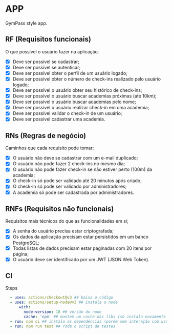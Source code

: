 # APP

GymPass style app.

## RF (Requisitos funcionais)

O que possível o usuário fazer na aplicação.

- [X] Deve ser possível se cadastrar;
- [X] Deve ser possível se autenticar;
- [X] Deve ser possível obter o perfil de um usuário logado;
- [X] Deve ser possível obter o número de check-ins realizado pelo usuário logado;
- [X] Deve ser possível o usuário obter seu histórico de check-ins;
- [X] Deve ser possível o usuário buscar academias próximas (até 10km);
- [X] Deve ser possível o usuário buscar academias pelo nome;
- [X] Deve ser possível o usuário realizar check-in em uma academia;
- [X] Deve ser possível validar o check-in de um usuário;
- [X] Deve ser possível cadastrar uma academia.

## RNs (Regras de negócio)

Caminhos que cada requisito pode tomar;

- [X] O usuário não deve se cadastrar com um e-mail duplicado;
- [X] O usuário não pode fazer 2 check-ins no mesmo dia;
- [X] O usuário não pode fazer check-in se não estiver perto (100m) da academia;
- [X] O check-in só pode ser validado até 20 minutos após criado;
- [X] O check-in só pode ser validado por administradores;
- [X] A academia só pode ser cadastrada por administradores.

## RNFs (Requisitos não funcionais)

Requisitos mais técnicos do que as funcionalidades em si;

- [X] A senha do usuário precisa estar criptografada;
- [X] Os dados da aplicação precisam estar persistidos em um banco PostgreSQL;
- [X] Todas listas de dados precisam estar paginadas com 20 itens por página;
- [X] O usuário deve ser identificado por um JWT (JSON Web Token).

## CI

Steps

```yml
  - uses: actions/checkout@v3 ## baixa o código
  - uses: actions/setup-node@v3 ## instala o node
      with:
        node-version: 18 ## versão do node
        cache: 'npm' ## mantem um cache das libs (só instala novamente se ouve alterações nas libs do package.json)
  - run: npm ci ## instala as dependências (porém sem interação com usuário, não atualiza versão, etc. apenas instala as dependências)
  - run: npm run test ## roda o script de testes
```
